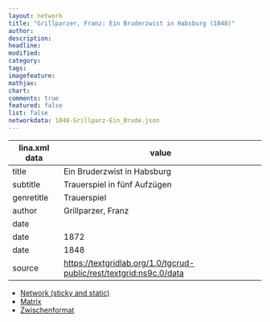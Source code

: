 ```yaml
---
layout: network
title: "Grillparzer, Franz: Ein Bruderzwist in Habsburg (1848)"
author:
description:
headline:
modified:
category:
tags:
imagefeature: 
mathjax: 
chart: 
comments: true
featured: false
list: false
networkdata: 1848-Grillparz-Ein_Brude.json
---
```

lina.xml data  | value
------------- | -------------
title|Ein Bruderzwist in Habsburg
subtitle|Trauerspiel in fünf Aufzügen
genretitle|Trauerspiel
author|Grillparzer, Franz
date|
date|1872
date|1848
source|https://textgridlab.org/1.0/tgcrud-public/rest/textgrid:ns9c.0/data


* [Network (sticky and static)](/network121)
* [Matrix](/matrix121)
* [Zwischenformat](/lina121 )
